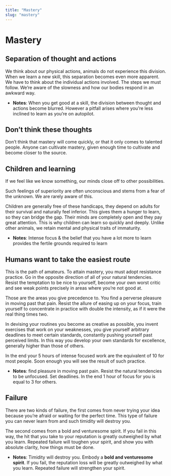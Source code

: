 ```yaml
---
title: "Mastery"
slug: "mastery"
---
```


# Mastery

## Separation of thought and actions

We think about our physical actions, animals do not experience this division. When we learn a new skill, this separation becomes even more apparent. We have to think about the individual actions involved. The steps we must follow. We’re aware of the slowness and how our bodies respond in an awkward way.

- **Notes**: When you get good at a skill, the division between thought and actions become blurred. However a pitfall arises where you’re less inclined to learn as you’re on autopilot.

## Don’t think these thoughts

Don’t think that mastery will come quickly, or that it only comes to talented people. Anyone can cultivate mastery, given enough time to cultivate and become closer to the source.

## Children and learning

If we feel like we know something, our minds close off to other possibilities.

Such feelings of superiority are often unconscious and stems from a fear of the unknown. We are rarely aware of this.

Children are generally free of these handicaps, they depend on adults for their survival and naturally feel inferior. This gives them a hunger to learn, so they can bridge the gap. Their minds are completely open and they pay great attention. This is why children can learn so quickly and deeply. Unlike other animals, we retain mental and physical traits of immaturity.

- **Notes**: Intense focus & the belief that you have a lot more to learn provides the fertile grounds required to learn

## Humans want to take the easiest route

This is the path of amateurs. To attain mastery, you must adopt resistance practice. Go in the opposite direction of all of your natural tendencies. Resist the temptation to be nice to yourself, become your own worst critic and see weak points precisely in areas where you’re not good at.

Those are the areas you give precedence to. You find a perverse pleasure in moving past that pain. Resist the allure of easing up on your focus, train yourself to concentrate in practice with double the intensity, as if it were the real thing times two.

In devising your routines you become as creative as possible, you invent exercises that work on your weaknesses, you give yourself arbitrary deadlines to meet certain standards, constantly pushing yourself past perceived limits. In this way you develop your own standards for excellence, generally higher than those of others.

In the end your 5 hours of intense focused work are the equivalent of 10 for most people. Soon enough you will see the result of such practice.

- **Notes**: find pleasure in moving past pain. Resist the natural tendencies to be unfocused. Set deadlines. In the end 1 hour of focus for you is equal to 3 for others.

## Failure

There are two kinds of failure, the first comes from never trying your idea because you’re afraid or waiting for the perfect time. This type of failure you can never learn from and such timidity will destroy you.

The second comes from a bold and venturesome spirit. If you fail in this way, the hit that you take to your reputation is greatly outweighed by what you learn. Repeated failure will toughen your spirit, and show you with absolute clarity, how things must be done.

- **Notes**: Timidity will destroy you. Embody a **bold and venturesome spirit**. If you fail, the reputation loss will be greatly outweighed by what you learn. Repeated failure will strengthen your spirit.
